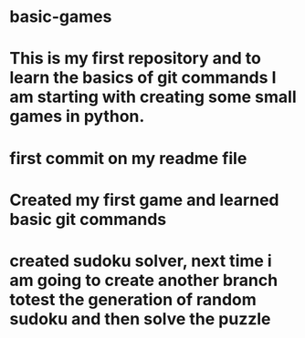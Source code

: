 # basic-games
# This is my first repository and to learn the basics of git commands I am starting with creating some small games in python.
# first commit on my readme file
# Created my first game and learned basic git commands
# created sudoku solver, next time i am going to create another branch totest the generation of random sudoku and then solve the puzzle
